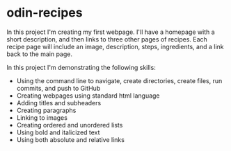 # odin-recipes
In this project I'm creating my first webpage.  I'll have a homepage with a short description, and then links to three other pages of recipes.  Each recipe page will include an image, description, steps, ingredients, and a link back to the main page.

In this project I'm demonstrating the following skills:
- Using the command line to navigate, create directories, create files, run commits, and push to GitHub
- Creating webpages using standard html language
- Adding titles and subheaders
- Creating paragraphs
- Linking to images
- Creating ordered and unordered lists
- Using bold and italicized text
- Using both absolute and relative links
